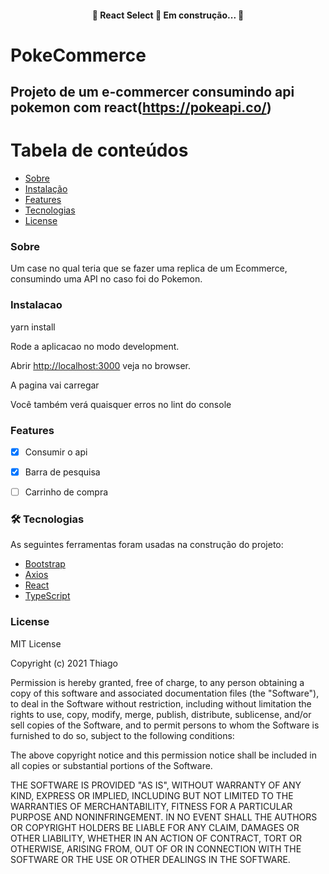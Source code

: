 <h4 align="center"> 
	🚧  React Select 🚀 Em construção...  🚧
</h4>

# PokeCommerce

## Projeto de um e-commercer consumindo api pokemon com react(https://pokeapi.co/)


Tabela de conteúdos
=================
<!--ts-->
   * [Sobre](#Sobre)
   * [Instalação](#Instalacao)
   * [Features](#Features)
   * [Tecnologias](#Tecnologias)
   * [License](#License)
<!--te-->


### Sobre 
Um case no qual teria que se fazer uma replica de um Ecommerce, consumindo uma API no caso foi do Pokemon.

### Instalacao
    
yarn install

Rode a aplicacao no modo development.

Abrir [http://localhost:3000](http://localhost:3000) veja no browser.

A pagina vai carregar

Você também verá quaisquer erros no lint do console


### Features

- [x] Consumir o api
- [x] Barra de pesquisa
- [ ] Carrinho de compra


### 🛠 Tecnologias

As seguintes ferramentas foram usadas na construção do projeto:

- [Bootstrap](https://react-bootstrap.github.io/components/cards/)
- [Axios](https://yarnpkg.com/package/axios)
- [React](https://pt-br.reactjs.org/)
- [TypeScript](https://www.typescriptlang.org/)


### License

MIT License

Copyright (c) 2021 Thiago

Permission is hereby granted, free of charge, to any person obtaining a copy
of this software and associated documentation files (the "Software"), to deal
in the Software without restriction, including without limitation the rights
to use, copy, modify, merge, publish, distribute, sublicense, and/or sell
copies of the Software, and to permit persons to whom the Software is
furnished to do so, subject to the following conditions:

The above copyright notice and this permission notice shall be included in all
copies or substantial portions of the Software.

THE SOFTWARE IS PROVIDED "AS IS", WITHOUT WARRANTY OF ANY KIND, EXPRESS OR
IMPLIED, INCLUDING BUT NOT LIMITED TO THE WARRANTIES OF MERCHANTABILITY,
FITNESS FOR A PARTICULAR PURPOSE AND NONINFRINGEMENT. IN NO EVENT SHALL THE
AUTHORS OR COPYRIGHT HOLDERS BE LIABLE FOR ANY CLAIM, DAMAGES OR OTHER
LIABILITY, WHETHER IN AN ACTION OF CONTRACT, TORT OR OTHERWISE, ARISING FROM,
OUT OF OR IN CONNECTION WITH THE SOFTWARE OR THE USE OR OTHER DEALINGS IN THE
SOFTWARE.